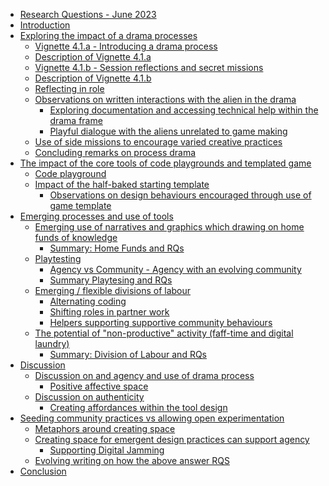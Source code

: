 -   [Research Questions - June 2023](#research-questions---june-2023)
-   [Introduction](#introduction)
-   [Exploring the impact of a drama
    processes](#exploring-the-impact-of-a-drama-processes)
    -   [Vignette 4.1.a - Introducing a drama
        process](#vignette-4.1.a---introducing-a-drama-process)
    -   [Description of Vignette 4.1.a](#description-of-vignette-4.1.a)
    -   [Vignette 4.1.b - Session reflections and secret
        missions](#vignette-4.1.b---session-reflections-and-secret-missions)
    -   [Description of Vignette 4.1.b](#description-of-vignette-4.1.b)
    -   [Reflecting in role](#reflecting-in-role)
    -   [Observations on written interactions with the alien in the
        drama](#observations-on-written-interactions-with-the-alien-in-the-drama)
        -   [Exploring documentation and accessing technical help within
            the drama
            frame](#exploring-documentation-and-accessing-technical-help-within-the-drama-frame)
        -   [Playful dialogue with the aliens unrelated to game
            making](#playful-dialogue-with-the-aliens-unrelated-to-game-making)
    -   [Use of side missions to encourage varied creative
        practices](#use-of-side-missions-to-encourage-varied-creative-practices)
    -   [Concluding remarks on process
        drama](#concluding-remarks-on-process-drama)
-   [The impact of the core tools of code playgrounds and templated
    game](#the-impact-of-the-core-tools-of-code-playgrounds-and-templated-game)
    -   [Code playground](#code-playground)
    -   [Impact of the half-baked starting
        template](#impact-of-the-half-baked-starting-template)
        -   [Observations on design behaviours encouraged through use of
            game
            template](#observations-on-design-behaviours-encouraged-through-use-of-game-template)
-   [Emerging processes and use of
    tools](#emerging-processes-and-use-of-tools)
    -   [Emerging use of narratives and graphics which drawing on home
        funds of
        knowledge](#emerging-use-of-narratives-and-graphics-which-drawing-on-home-funds-of-knowledge)
        -   [Summary: Home Funds and RQs](#summary-home-funds-and-rqs)
    -   [Playtesting](#playtesting)
        -   [Agency vs Community - Agency with an evolving
            community](#agency-vs-community---agency-with-an-evolving-community)
        -   [Summary Playtesing and RQs](#summary-playtesing-and-rqs)
    -   [Emerging / flexible divisions of
        labour](#emerging-flexible-divisions-of-labour)
        -   [Alternating coding](#alternating-coding)
        -   [Shifting roles in partner
            work](#shifting-roles-in-partner-work)
        -   [Helpers supporting supportive community
            behaviours](#helpers-supporting-supportive-community-behaviours)
    -   [The potential of "non-productive" activity (faff-time and
        digital
        laundry)](#the-potential-of-non-productive-activity-faff-time-and-digital-laundry)
        -   [Summary: Division of Labour and
            RQs](#summary-division-of-labour-and-rqs)
-   [Discussion](#discussion)
    -   [Discussion on and agency and use of drama
        process](#discussion-on-and-agency-and-use-of-drama-process)
        -   [Positive affective space](#positive-affective-space)
    -   [Discussion on authenticity](#discussion-on-authenticity)
        -   [Creating affordances within the tool
            design](#creating-affordances-within-the-tool-design)
-   [Seeding community practices vs allowing open
    experimentation](#seeding-community-practices-vs-allowing-open-experimentation)
    -   [Metaphors around creating
        space](#metaphors-around-creating-space)
    -   [Creating space for emergent design practices can support
        agency](#creating-space-for-emergent-design-practices-can-support-agency)
        -   [Supporting Digital Jamming](#supporting-digital-jamming)
    -   [Evolving writing on how the above answer
        RQS](#evolving-writing-on-how-the-above-answer-rqs)
-   [Conclusion](#conclusion)
